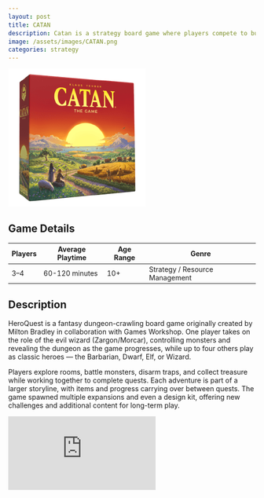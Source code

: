 ```yaml
---
layout: post
title: CATAN
description: Catan is a strategy board game where players compete to build settlements, cities, and roads by collecting and trading resources on a modular hexagonal map.
image: /assets/images/CATAN.png 
categories: strategy
---
```


<div class="row">
  <!-- Image with .post-img -->
  <div class="col-6 col-12-small">
    <img src="/assets/images/CATAN.png" alt="CATAN" class="post-img">
  </div>

  <!-- Table -->
  <div class="col-6 col-12-small">
    <h2>Game Details</h2>
    <table class="centered-table">
      <thead>
        <tr>
          <th>Players</th>
          <th>Average Playtime</th>
          <th>Age Range</th>
          <th>Genre</th>
        </tr>
      </thead>
      <tbody>
        <tr>
          <td>3–4</td>
          <td>60-120 minutes</td>
          <td>10+</td>
          <td>Strategy / Resource Management</td>
        </tr>
      </tbody>
    </table>
  </div>
</div>
<div class="row">
  <div class="col-12">
    <h2>Description</h2>
    <p>
      HeroQuest is a fantasy dungeon-crawling board game originally created by Milton Bradley in collaboration with Games Workshop. One player takes on the role of the evil wizard (Zargon/Morcar), controlling monsters and revealing the dungeon as the game progresses, while up to four others play as classic heroes — the Barbarian, Dwarf, Elf, or Wizard.
    </p>
    <p>
      Players explore rooms, battle monsters, disarm traps, and collect treasure while working together to complete quests. Each adventure is part of a larger storyline, with items and progress carrying over between quests. The game spawned multiple expansions and even a design kit, offering new challenges and additional content for long-term play.
    </p>
  </div>
</div>
<div class="video-wrapper">
  <div class="ratio-box">
    <iframe src="https://www.youtube.com/embed/8Yj0Y3GKE40?si=eMzHc3BdcDvr6mPX"
            title="YouTube video player"
            frameborder="0"
            allow="accelerometer; autoplay; clipboard-write; encrypted-media; gyroscope; picture-in-picture; web-share"
            allowfullscreen></iframe>
  </div>
</div>

